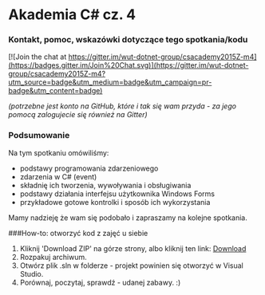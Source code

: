 Akademia C# cz. 4
=================


### Kontakt, pomoc, wskazówki dotyczące tego spotkania/kodu
[![Join the chat at https://gitter.im/wut-dotnet-group/csacademy2015Z-m4](https://badges.gitter.im/Join%20Chat.svg)](https://gitter.im/wut-dotnet-group/csacademy2015Z-m4?utm_source=badge&utm_medium=badge&utm_campaign=pr-badge&utm_content=badge)

*(potrzebne jest konto na GitHub, które i tak się wam przyda - za jego pomocą zalogujecie się również na Gitter)*

### Podsumowanie
Na tym spotkaniu omówiliśmy:
* podstawy programowania zdarzeniowego
* zdarzenia w C# (event)
* składnię ich tworzenia, wywoływania i obsługiwania
* podstawy działania interfejsu użytkownika Windows Forms
* przykładowe gotowe kontrolki i sposób ich wykorzystania


Mamy nadzieję że wam się podobało i zapraszamy na kolejne spotkania.

###How-to: otworzyć kod z zajęć u siebie

1. Kliknij 'Download ZIP' na górze strony, albo kliknij ten link: [Download](https://github.com/wut-dotnet-group/csacademy2015Z-m4/archive/master.zip)
2. Rozpakuj archiwum.
3. Otwórz plik .sln w folderze - projekt powinien się otworzyć w Visual Studio.
4. Porównaj, poczytaj, sprawdź - udanej zabawy. :)
